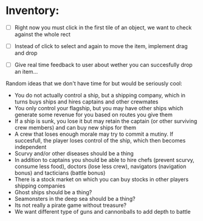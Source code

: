 
# Inventory:

- [ ] Right now you must click in the first tile of an object, we want to check against the whole rect
- [ ] Instead of click to select and again to move the item, implement drag and drop
- [ ] Give real time feedback to user about wether you can succesfully drop an item...
    

Random ideas that we don't have time for but would be seriously cool:

- You do not actually control a ship, but a shipping company, which in turns buys ships and hires captains and other crewmates
- You only control your flagship, but you may have other ships which generate some revenue for you based on routes you give them
- If a ship is sunk, you lose it but may retain the captain (or other surviving crew members) and can buy new ships for them
- A crew that loses enough morale may try to commit a mutiny. If succesfull, the player loses control of the ship, which then becomes independent
- Scurvy and/or other diseases should be a thing
- In addition to captains you should be able to hire chefs (prevent scurvy, consume less food), doctors (lose less crew), navigators (navigation bonus) and tacticians (battle bonus)
- There is a stock market on which you can buy stocks in other players shipping companies
- Ghost ships should be a thing?
- Seamonsters in the deep sea should be a thing?
- Its not really a pirate game without treasure?
- We want different type of guns and cannonballs to add depth to battle